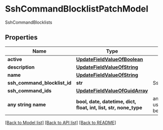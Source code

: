 # SshCommandBlocklistPatchModel

SshCommandBlocklists

## Properties
Name | Type | Description | Notes
------------ | ------------- | ------------- | -------------
**active** | [**UpdateFieldValueOfBoolean**](UpdateFieldValueOfBoolean.md) |  | [optional] 
**description** | [**UpdateFieldValueOfString**](UpdateFieldValueOfString.md) |  | [optional] 
**name** | [**UpdateFieldValueOfString**](UpdateFieldValueOfString.md) |  | [optional] 
**ssh_command_blocklist_id** | **str** | SshCommandBlocklistId | [optional] 
**ssh_command_ids** | [**UpdateFieldValueOfGuidArray**](UpdateFieldValueOfGuidArray.md) |  | [optional] 
**any string name** | **bool, date, datetime, dict, float, int, list, str, none_type** | any string name can be used but the value must be the correct type | [optional]

[[Back to Model list]](../README.md#documentation-for-models) [[Back to API list]](../README.md#documentation-for-api-endpoints) [[Back to README]](../README.md)


